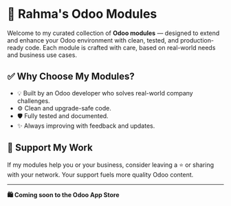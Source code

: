 # 💼 Rahma's Odoo Modules

Welcome to my curated collection of **Odoo modules** — designed to extend and enhance your Odoo environment with clean, tested, and production-ready code. Each module is crafted with care, based on real-world needs and business use cases.


## ✅ Why Choose My Modules?

- 💡 Built by an Odoo developer who solves real-world company challenges.
- ⚙️ Clean and upgrade-safe code.
- 🛡️ Fully tested and documented.
- ✨ Always improving with feedback and updates.

## 💖 Support My Work

If my modules help you or your business, consider leaving a ⭐ or sharing with your network. Your support fuels more quality Odoo content.

---

**🛍️ Coming soon to the Odoo App Store**
